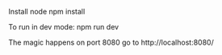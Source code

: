 Install node
npm install

To run in dev mode:
npm run dev

The magic happens on port 8080
go to http://localhost:8080/
